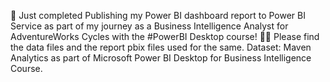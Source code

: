 🎉 Just completed Publishing my Power BI dashboard report to Power BI Service as part of my journey as a Business Intelligence Analyst for AdventureWorks Cycles with the #PowerBI Desktop course! 🚀💼
Please find the data files and the report pbix files used for the same.
Dataset: Maven Analytics as part of Microsoft Power BI Desktop for Business Intelligence Course.
